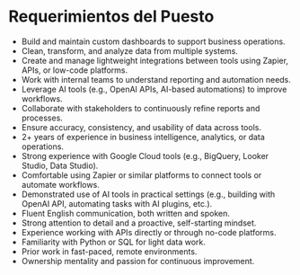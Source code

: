 # Requerimientos del Puesto

- Build and maintain custom dashboards to support business operations.
- Clean, transform, and analyze data from multiple systems.
- Create and manage lightweight integrations between tools using Zapier, APIs, or low-code platforms.
- Work with internal teams to understand reporting and automation needs.
- Leverage AI tools (e.g., OpenAI APIs, AI-based automations) to improve workflows.
- Collaborate with stakeholders to continuously refine reports and processes.
- Ensure accuracy, consistency, and usability of data across tools.
- 2+ years of experience in business intelligence, analytics, or data operations.
- Strong experience with Google Cloud tools (e.g., BigQuery, Looker Studio, Data Studio).
- Comfortable using Zapier or similar platforms to connect tools or automate workflows.
- Demonstrated use of AI tools in practical settings (e.g., building with OpenAI API, automating tasks with AI plugins, etc.).
- Fluent English communication, both written and spoken.
- Strong attention to detail and a proactive, self-starting mindset.
- Experience working with APIs directly or through no-code platforms.
- Familiarity with Python or SQL for light data work.
- Prior work in fast-paced, remote environments.
- Ownership mentality and passion for continuous improvement.
